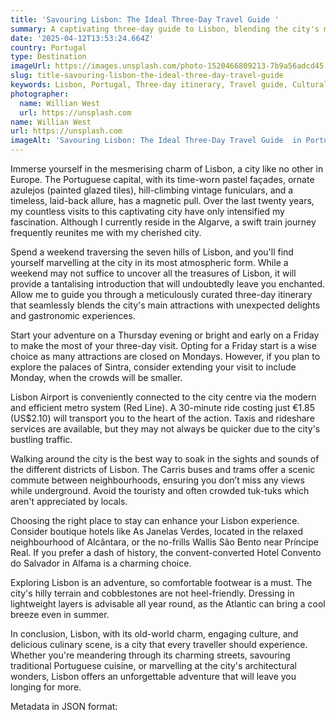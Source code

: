```yaml
---
title: 'Savouring Lisbon: The Ideal Three-Day Travel Guide '
summary: A captivating three-day guide to Lisbon, blending the city's main attractions with unexpected delights and gastronomic experiences.
date: '2025-04-12T13:53:24.664Z'
country: Portugal
type: Destination
imageUrl: https://images.unsplash.com/photo-1520466809213-7b9a56adcd45
slug: title-savouring-lisbon-the-ideal-three-day-travel-guide
keywords: Lisbon, Portugal, Three-day itinerary, Travel guide, Cultural travel, International, Worldwide, Global destinations, World travel, Destinations, Places to visit, Vacation spots, Best places, Hidden gems, Travel tips
photographer:
  name: Willian West
  url: https://unsplash.com
name: Willian West
url: https://unsplash.com
imageAlt: 'Savouring Lisbon: The Ideal Three-Day Travel Guide  in Portugal - Destination Guide | Photo by Willian West'
---
```


Immerse yourself in the mesmerising charm of Lisbon, a city like no other in Europe. The Portuguese capital, with its time-worn pastel façades, ornate azulejos (painted glazed tiles), hill-climbing vintage funiculars, and a timeless, laid-back allure, has a magnetic pull. Over the last twenty years, my countless visits to this captivating city have only intensified my fascination. Although I currently reside in the Algarve, a swift train journey frequently reunites me with my cherished city. 

Spend a weekend traversing the seven hills of Lisbon, and you'll find yourself marvelling at the city in its most atmospheric form. While a weekend may not suffice to uncover all the treasures of Lisbon, it will provide a tantalising introduction that will undoubtedly leave you enchanted. Allow me to guide you through a meticulously curated three-day itinerary that seamlessly blends the city's main attractions with unexpected delights and gastronomic experiences. 

Start your adventure on a Thursday evening or bright and early on a Friday to make the most of your three-day visit. Opting for a Friday start is a wise choice as many attractions are closed on Mondays. However, if you plan to explore the palaces of Sintra, consider extending your visit to include Monday, when the crowds will be smaller. 

Lisbon Airport is conveniently connected to the city centre via the modern and efficient metro system (Red Line). A 30-minute ride costing just €1.85 (US$2.10) will transport you to the heart of the action. Taxis and rideshare services are available, but they may not always be quicker due to the city's bustling traffic. 

Walking around the city is the best way to soak in the sights and sounds of the different districts of Lisbon. The Carris buses and trams offer a scenic commute between neighbourhoods, ensuring you don’t miss any views while underground. Avoid the touristy and often crowded tuk-tuks which aren't appreciated by locals. 

Choosing the right place to stay can enhance your Lisbon experience. Consider boutique hotels like As Janelas Verdes, located in the relaxed neighbourhood of Alcântara, or the no-frills Wallis São Bento near Príncipe Real. If you prefer a dash of history, the convent-converted Hotel Convento do Salvador in Alfama is a charming choice. 

Exploring Lisbon is an adventure, so comfortable footwear is a must. The city's hilly terrain and cobblestones are not heel-friendly. Dressing in lightweight layers is advisable all year round, as the Atlantic can bring a cool breeze even in summer. 

In conclusion, Lisbon, with its old-world charm, engaging culture, and delicious culinary scene, is a city that every traveller should experience. Whether you're meandering through its charming streets, savouring traditional Portuguese cuisine, or marvelling at the city's architectural wonders, Lisbon offers an unforgettable adventure that will leave you longing for more.

Metadata in JSON format: